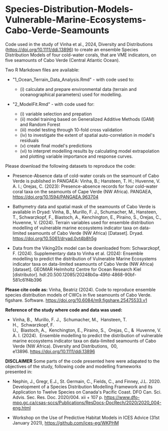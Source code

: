 # Species-Distribution-Models-Vulnerable-Marine-Ecosystems-Cabo-Verde-Seamounts
Code used in the study of Vinha et al., 2024, Diversity and Distributions (https://doi.org/10.1111/ddi.13896) to create an ensemble Species Distribution Models of four cold-water corals, that are VME indicators, on five seamounts of Cabo Verde (Central Atlantic Ocean).

Two R Markdown files are available:

- "1_Ocean_Terrain_Data_Analysis.Rmd"  - with code used to:
    - (i) calculate and prepare environmental data (terrain and oceanographical parameters) used for modelling.
  
- "2_ModelFit.Rmd" - with code used for:
    - (i) variable selection and prepation
    - (ii) model training based on Generalized Additive Methods (GAM) and Random Forest
    - (iii) model testing through 10-fold cross validation
    - (iv) to investigate the extent of spatial auto-correlation in model's residuals
    - (v) create final model's predictions
    - (vi) to interpret modelling results by calculating model extrapolation and plotting variable importance and response curves.

Please download the following datasets to reproduce the code:

- Presence-Absence data of cold-water corals on the seamount of Cabo Verde is published in PANGAEA:
Vinha, B.; Hansteen, T. H.; Huvenne, V. A. I.; Orejas, C. (2023): Presence-absence records for four cold-water coral taxa on the seamounts of Cape Verde (NW Africa). PANGAEA, https://doi.org/10.1594/PANGAEA.963704
  
- Bathymetry data and spatial mask of the seamounts of Cabo Verde is available in Dryad:
Vinha, B., Murillo, F. J., Schumacher, M., Hansteen, T., Schwarzkopf, F., Biastoch, A., Kenchington, E., Piraino, S., Orejas, C., Huvenne, V. (2024). Terrain variables used for ensemble distribution modelling of vulnerable marine ecosystems indicator taxa on data-limited seamounts of Cabo Verde (NW Africa) [Dataset]. Dryad. https://doi.org/10.5061/dryad.0vt4b8h5g

- Data from the Viking20x model can be downloaded from:
Schwarzkopf, F. (2024). Supplementary data to Vinha et al. (2024): Ensemble modelling to predict the distribution of Vulnerable Marine Ecosystems indicator taxa on data-limited seamounts of Cabo Verde (NW Africa) [dataset]. GEOMAR Helmholtz Centre for Ocean Research Kiel [distributor]. hdl:20.500.12085/20248b0a-49fd-4868-90bf-581c61f4b396

**Please cite code as:**
Vinha, Beatriz (2024). Code to reproduce ensemble species distribution models of CWCs in five seamounts of Cabo Verde. figshare. Software. https://doi.org/10.6084/m9.figshare.25475533.v1

**Reference of the study where code and data was used:**

- Vinha, B.,  Murillo, F. J.,  Schumacher, M.,  Hansteen, T. H.,  Schwarzkopf, F. U.,  Biastoch, A.,  Kenchington, E., Piraino, S.,  Orejas, C., &  Huvenne, V. A. I. (2024).  Ensemble modelling to predict the distribution of vulnerable marine ecosystems indicator taxa on data-limited seamounts of Cabo Verde (NW Africa). Diversity and Distributions,  00, e13896. https://doi.org/10.1111/ddi.13896

**DISCLAIMER**
Some parts of the code presented here were adapated to the objectives of the study, following code and modelling frameworks presented in:

- Nephin, J., Gregr, E.J., St. Germain, C., Fields, C., and Finney, J.L. 2020. Development of a Species Distribution Modelling Framework and its Application to Twelve Species on Canada's Pacific Coast. DFO Can. Sci. Advis. Sec. Res. Doc. 2020/004. xii + 107 p. https://www.dfo-mpo.gc.ca/csas-sccs/Publications/ResDocs-DocRech/2020/2020_004-eng.html

- Workshop on the Use of Predictive Habitat Models in ICES Advice (31st January 2021), https://github.com/ices-eg/WKPHM


